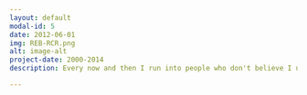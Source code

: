 ```yaml
---
layout: default
modal-id: 5
date: 2012-06-01
img: REB-RCR.png
alt: image-alt
project-date: 2000-2014
description: Every now and then I run into people who don't believe I used to be an attorney.  Here's a bit of background on that from my old firm.  *This image is for background only as I did not build the website depicted*

---
```

